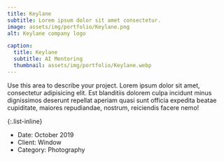 ```yaml
---
title: Keylane
subtitle: Lorem ipsum dolor sit amet consectetur.
image: assets/img/portfolio/Keylane.png
alt: Keylane company logo

caption:
  title: Keylane
  subtitle: AI Mentoring
  thumbnail: assets/img/portfolio/Keylane.webp
---
```

Use this area to describe your project. Lorem ipsum dolor sit amet, consectetur adipisicing elit. Est blanditiis dolorem culpa incidunt minus dignissimos deserunt repellat aperiam quasi sunt officia expedita beatae cupiditate, maiores repudiandae, nostrum, reiciendis facere nemo!

{:.list-inline}
- Date: October 2019
- Client: Window
- Category: Photography

